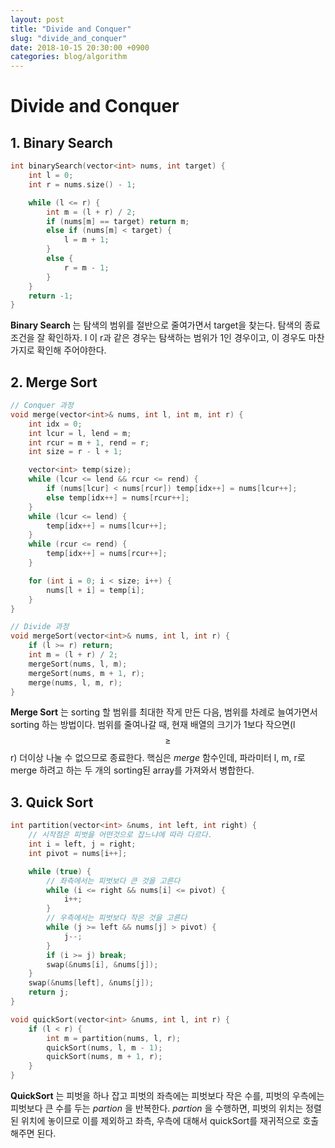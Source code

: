 ```yaml
---
layout: post
title: "Divide and Conquer"
slug: "divide_and_conquer"
date: 2018-10-15 20:30:00 +0900
categories: blog/algorithm
---
```


# Divide and Conquer

## 1. Binary Search

```c++
int binarySearch(vector<int> nums, int target) {
	int l = 0;
	int r = nums.size() - 1;

	while (l <= r) {
		int m = (l + r) / 2;
		if (nums[m] == target) return m;
		else if (nums[m] < target) {
			l = m + 1;
		}
		else {
			r = m - 1;
		}
	}
	return -1;
}
```

**Binary Search** 는 탐색의 범위를 절반으로 줄여가면서 target을 찾는다. 탐색의 종료 조건을 잘 확인하자. l 이 r과 같은 경우는 탐색하는 범위가 1인 경우이고, 이 경우도 마찬가지로 확인해 주어야한다.



## 2. Merge Sort

```c++
// Conquer 과정
void merge(vector<int>& nums, int l, int m, int r) {
	int idx = 0;
	int lcur = l, lend = m;
	int rcur = m + 1, rend = r;
	int size = r - l + 1;

	vector<int> temp(size);
	while (lcur <= lend && rcur <= rend) {
		if (nums[lcur] < nums[rcur]) temp[idx++] = nums[lcur++];
		else temp[idx++] = nums[rcur++];
	}
	while (lcur <= lend) {
		temp[idx++] = nums[lcur++];
	}
	while (rcur <= rend) {
		temp[idx++] = nums[rcur++];
	}

	for (int i = 0; i < size; i++) {
		nums[l + i] = temp[i];
	}
}

// Divide 과정
void mergeSort(vector<int>& nums, int l, int r) {
	if (l >= r) return;
	int m = (l + r) / 2;
	mergeSort(nums, l, m);
	mergeSort(nums, m + 1, r);
	merge(nums, l, m, r);
}
```

**Merge Sort** 는 sorting 할 범위를 최대한 작게 만든 다음, 범위를 차례로 늘여가면서 sorting 하는 방법이다. 범위를 줄여나갈 때, 현재 배열의 크기가 1보다 작으면(l $$\geq$$ r) 더이상 나눌 수 없으므로 종료한다. 핵심은 *merge* 함수인데, 파라미터 l, m, r로 merge 하려고 하는 두 개의 sorting된 array를 가져와서 병합한다. 



## 3. Quick Sort

```c++
int partition(vector<int> &nums, int left, int right) {
	// 시작점은 피벗을 어떤것으로 잡느냐에 따라 다르다.
	int i = left, j = right;
	int pivot = nums[i++];

	while (true) {		
		// 좌측에서는 피벗보다 큰 것을 고른다
		while (i <= right && nums[i] <= pivot) {
			i++;
		}
		// 우측에서는 피벗보다 작은 것을 고른다
		while (j >= left && nums[j] > pivot) {
			j--;
		}
		if (i >= j) break;
		swap(&nums[i], &nums[j]);
	} 
	swap(&nums[left], &nums[j]);
	return j;
}

void quickSort(vector<int> &nums, int l, int r) {
	if (l < r) {
		int m = partition(nums, l, r);
		quickSort(nums, l, m - 1);
		quickSort(nums, m + 1, r);
	}
}
```

**QuickSort** 는 피벗을 하나 잡고 피벗의 좌측에는 피벗보다 작은 수를, 피벗의 우측에는 피벗보다 큰 수를 두는 *partion* 을 반복한다. *partion* 을 수행하면, 피벗의 위치는 정렬된 위치에 놓이므로 이를 제외하고 좌측, 우측에 대해서 quickSort를 재귀적으로 호출해주면 된다. 